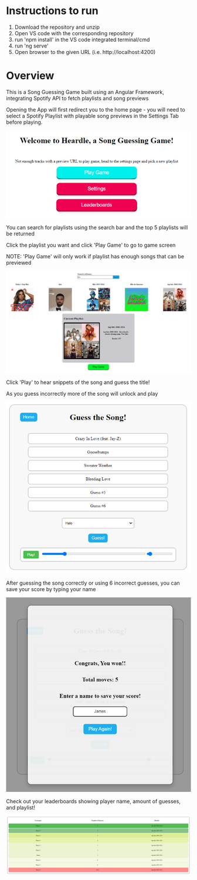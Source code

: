# Instructions to run

1. Download the repository and unzip
2. Open VS code with the corresponding repository
3. run 'npm install' in the VS code integrated terminal/cmd
4. run 'ng serve'
5. Open browser to the given URL (i.e. http://localhost:4200)

# Overview

This is a Song Guessing Game built using an Angular Framework, integrating Spotify API to fetch playlists and song previews

Opening the App will first redirect you to the home page - you will need to select a Spotify Playlist with playable song previews in the Settings Tab before playing.

![Home1](pics/home1.png)

You can search for playlists using the search bar and the top 5 playlists will be returned

Click the playlist you want and click 'Play Game' to go to game screen

NOTE: 'Play Game' will only work if playlist has enough songs that can be previewed

![settings1](pics/settings1.png)

Click 'Play' to hear snippets of the song and guess the title!

As you guess incorrectly more of the song will unlock and play

![game1](pics/game1.png)

After guessing the song correctly or using 6 incorrect guesses, you can save your score by typing your name

![game2](pics/game2.png)

Check out your leaderboards showing player name, amount of guesses, and playlist!

![leaderboards1](pics/leaderboards1.png)

